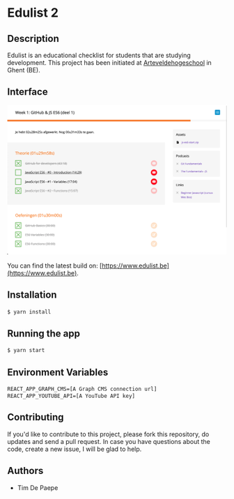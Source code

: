 # Edulist 2

## Description
Edulist is an educational checklist for students that are studying development. This project has been initiated at [Arteveldehogeschool](https://www.arteveldehogeschool.be) in Ghent (BE).

## Interface
![Alt text](/public/edulist2-screenshot.png?raw=true "Optional Title")

You can find the latest build on: [https://www.edulist.be](https://www.edulist.be).

## Installation

```bash
$ yarn install
```

## Running the app

```bash
$ yarn start
```

## Environment Variables

```
REACT_APP_GRAPH_CMS=[A Graph CMS connection url]
REACT_APP_YOUTUBE_API=[A YouTube API key]
```

## Contributing

If you'd like to contribute to this project, please fork this repository, do updates and send a pull request. In case you have questions about the code, create a new issue, I will be glad to help.

## Authors

- Tim De Paepe